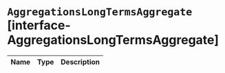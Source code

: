 # `AggregationsLongTermsAggregate` [interface-AggregationsLongTermsAggregate]

| Name | Type | Description |
| - | - | - |
